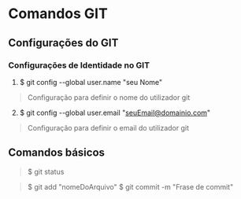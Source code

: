 # Comandos GIT

## Configurações do GIT
### Configurações de Identidade no GIT
1. $ git config --global user.name "seu Nome"
> Configuração para definir o nome do utilizador git

2. $ git config --global user.email "seuEmail@domainio.com"

> Configuração para definir o email do utilizador git
## Comandos básicos
> $ git status

> $ git add "nomeDoArquivo"
> $ git commit -m "Frase de commit"
